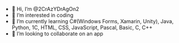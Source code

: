 - 👋 Hi, I’m @2CrAzYDrAgOn2
- 👀 I’m interested in coding
- 🌱 I’m currently learning C#(Windows Forms, Xamarin, Unity), Java, Python, 1С, HTML, CSS, JavaScript, Pascal, Basic, C, C++
- 💞️ I’m looking to collaborate on an app
